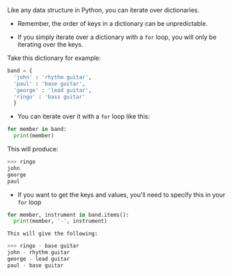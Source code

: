 Like any data structure in Python, you can iterate over dictionaries.

- Remember, the order of keys in a dictionary can be unpredictable.

- If you simply iterate over a dictionary with a `for` loop, you will only be iterating over the keys.

Take this dictionary for example:

```python
band = {
  'john' : 'rhythm guitar',
  'paul' : 'base guitar',
  'george' : 'lead guitar',
  'ringo' : 'bass guitar'
  }
```

- You can iterate over it with a `for` loop like this:

```python
for member in band:
  print(member)
```

  This will produce:

```python
>>> ringo
john
george
paul
```

- If you want to get the keys and values, you'll need to specify this in your `for` loop

```python
for member, instrument in band.items():
  print(member, '-', instrument)
```


    This will give the following:

```python
>>> ringo - base guitar
john - rhythm guitar
george - lead guitar
paul - base guitar
```
